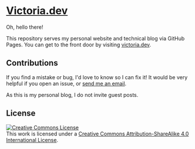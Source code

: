 # [Victoria.dev](https://victoria.dev)

Oh, hello there!

This repository serves my personal website and technical blog via GitHub Pages. You can get to the front door by visiting [victoria.dev](https://victoria.dev).

## Contributions

If you find a mistake or bug, I'd love to know so I can fix it! It would be very helpful if you open an issue, or [send me an email](mailto:hello@victoria.dev).

As this is my personal blog, I do not invite guest posts.

## License

<a rel="license" href="http://creativecommons.org/licenses/by-sa/4.0/"><img alt="Creative Commons License" style="border-width:0" src="https://i.creativecommons.org/l/by-sa/4.0/88x31.png" /></a><br />This work is licensed under a <a rel="license" href="http://creativecommons.org/licenses/by-sa/4.0/">Creative Commons Attribution-ShareAlike 4.0 International License</a>.
